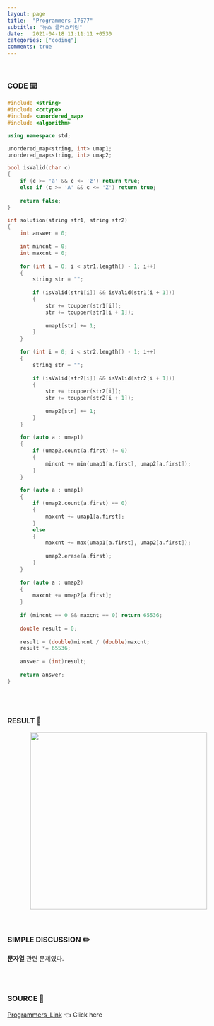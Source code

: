 ```yaml
---
layout: page
title:  "Programmers 17677"
subtitle: "뉴스 클러스터링"
date:   2021-04-18 11:11:11 +0530
categories: ["coding"]
comments: true
---
```


<br>

### CODE ⌨️

```c++
#include <string>
#include <cctype>
#include <unordered_map>
#include <algorithm>

using namespace std;

unordered_map<string, int> umap1;
unordered_map<string, int> umap2;

bool isValid(char c)
{
    if (c >= 'a' && c <= 'z') return true;
    else if (c >= 'A' && c <= 'Z') return true;
    
    return false;
}

int solution(string str1, string str2)
{
    int answer = 0;
    
    int mincnt = 0;
    int maxcnt = 0;
    
    for (int i = 0; i < str1.length() - 1; i++)
    {
        string str = "";
        
        if (isValid(str1[i]) && isValid(str1[i + 1]))
        {
            str += toupper(str1[i]);
            str += toupper(str1[i + 1]);
            
            umap1[str] += 1;
        }
    }
    
    for (int i = 0; i < str2.length() - 1; i++)
    {
        string str = "";
        
        if (isValid(str2[i]) && isValid(str2[i + 1]))
        {
            str += toupper(str2[i]);
            str += toupper(str2[i + 1]);
            
            umap2[str] += 1;
        }
    }
    
    for (auto a : umap1)
    {
        if (umap2.count(a.first) != 0)
        {
            mincnt += min(umap1[a.first], umap2[a.first]);
        }
    }
    
    for (auto a : umap1)
    {
        if (umap2.count(a.first) == 0)
        {
            maxcnt += umap1[a.first];
        }
        else
        {
            maxcnt += max(umap1[a.first], umap2[a.first]);
            
            umap2.erase(a.first);
        }
    }
    
    for (auto a : umap2)
    {
        maxcnt += umap2[a.first];
    }
    
    if (mincnt == 0 && maxcnt == 0) return 65536;
    
    double result = 0;
    
    result = (double)mincnt / (double)maxcnt;
    result *= 65536;
    
    answer = (int)result;
    
    return answer;
}
```  

<br>
<br>

### RESULT 💛

<img src="{{ '/assets/programmers/p17677r.jpg' }}" style="width: 400px; height: auto; margin-left: auto; margin-right: auto; display: block;">  

<br>
<br>

### SIMPLE DISCUSSION ✏️

**문자열** 관련 문제였다.  

<br>
<br>

### SOURCE 💎

[Programmers_Link][link] 👈 Click here  

<br>

<script src="https://utteranc.es/client.js"
        repo="DCherish/DCherish.github.io"
        issue-term="pathname"
        theme="boxy-light"
        crossorigin="anonymous"
        async>
</script>

[link]: https://programmers.co.kr/learn/courses/30/lessons/17677